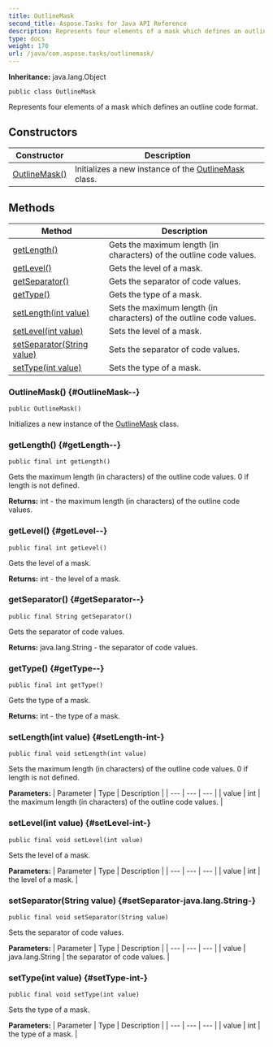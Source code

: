 ```yaml
---
title: OutlineMask
second_title: Aspose.Tasks for Java API Reference
description: Represents four elements of a mask which defines an outline code format.
type: docs
weight: 170
url: /java/com.aspose.tasks/outlinemask/
---
```


**Inheritance:**
java.lang.Object
```
public class OutlineMask
```

Represents four elements of a mask which defines an outline code format.
## Constructors

| Constructor | Description |
| --- | --- |
| [OutlineMask()](#OutlineMask--) | Initializes a new instance of the [OutlineMask](../../com.aspose.tasks/outlinemask) class. |
## Methods

| Method | Description |
| --- | --- |
| [getLength()](#getLength--) | Gets the maximum length (in characters) of the outline code values. |
| [getLevel()](#getLevel--) | Gets the level of a mask. |
| [getSeparator()](#getSeparator--) | Gets the separator of code values. |
| [getType()](#getType--) | Gets the type of a mask. |
| [setLength(int value)](#setLength-int-) | Sets the maximum length (in characters) of the outline code values. |
| [setLevel(int value)](#setLevel-int-) | Sets the level of a mask. |
| [setSeparator(String value)](#setSeparator-java.lang.String-) | Sets the separator of code values. |
| [setType(int value)](#setType-int-) | Sets the type of a mask. |
### OutlineMask() {#OutlineMask--}
```
public OutlineMask()
```


Initializes a new instance of the [OutlineMask](../../com.aspose.tasks/outlinemask) class.

### getLength() {#getLength--}
```
public final int getLength()
```


Gets the maximum length (in characters) of the outline code values. 0 if length is not defined.

**Returns:**
int - the maximum length (in characters) of the outline code values.
### getLevel() {#getLevel--}
```
public final int getLevel()
```


Gets the level of a mask.

**Returns:**
int - the level of a mask.
### getSeparator() {#getSeparator--}
```
public final String getSeparator()
```


Gets the separator of code values.

**Returns:**
java.lang.String - the separator of code values.
### getType() {#getType--}
```
public final int getType()
```


Gets the type of a mask.

**Returns:**
int - the type of a mask.
### setLength(int value) {#setLength-int-}
```
public final void setLength(int value)
```


Sets the maximum length (in characters) of the outline code values. 0 if length is not defined.

**Parameters:**
| Parameter | Type | Description |
| --- | --- | --- |
| value | int | the maximum length (in characters) of the outline code values. |

### setLevel(int value) {#setLevel-int-}
```
public final void setLevel(int value)
```


Sets the level of a mask.

**Parameters:**
| Parameter | Type | Description |
| --- | --- | --- |
| value | int | the level of a mask. |

### setSeparator(String value) {#setSeparator-java.lang.String-}
```
public final void setSeparator(String value)
```


Sets the separator of code values.

**Parameters:**
| Parameter | Type | Description |
| --- | --- | --- |
| value | java.lang.String | the separator of code values. |

### setType(int value) {#setType-int-}
```
public final void setType(int value)
```


Sets the type of a mask.

**Parameters:**
| Parameter | Type | Description |
| --- | --- | --- |
| value | int | the type of a mask. |

